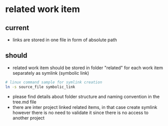# related work item

## current
* links are stored in one file in form of absolute path

## should
* related work item should be stored in folder "related" for each work item separately as symlink (symbolic link)
```bash
# linux command sample for symlink creation
ln -s source_file symbolic_link
```
* please find details about folder structure and naming convention in the tree.md file
* there are inter project linked related items, in that case create symlink 
    however there is no need to validate it since there is no access to another project
